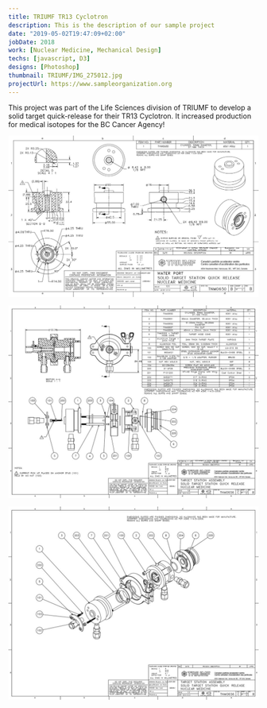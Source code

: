 ```yaml
---
title: TRIUMF TR13 Cyclotron
description: This is the description of our sample project
date: "2019-05-02T19:47:09+02:00"
jobDate: 2018
work: [Nuclear Medicine, Mechanical Design]
techs: [javascript, D3]
designs: [Photoshop]
thumbnail: TRIUMF/IMG_275012.jpg
projectUrl: https://www.sampleorganization.org
---
```

This project was part of the Life Sciences division of TRIUMF to develop a solid target quick-release for their TR13 Cyclotron. It increased production for medical isotopes for the BC Cancer Agency!

![img](TNM0650_Still.jpg)

![img](TNM0656_Still.jpg)

![img](TNM0656_Still2.jpg)
